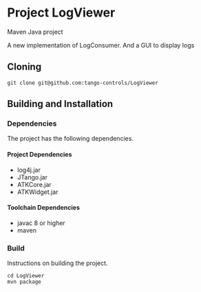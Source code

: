 # Project LogViewer

Maven Java project

A new implementation of LogConsumer.
And a GUI to display logs


## Cloning

```
git clone git@github.com:tango-controls/LogViewer
```

## Building and Installation

### Dependencies

The project has the following dependencies.

#### Project Dependencies 

* log4j.jar
* JTango.jar
* ATKCore.jar
* ATKWidget.jar
  

#### Toolchain Dependencies 

* javac 8 or higher
* maven
  

### Build


Instructions on building the project.

```
cd LogViewer
mvn package
```

